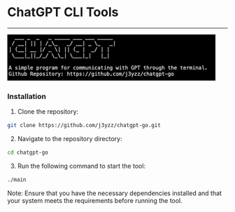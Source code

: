 # ChatGPT CLI Tools

---
<div>
    <img alt="ChatGPT" src="img/chatgpt.png">
</div>

### Installation

1. Clone the repository:
```bash
git clone https://github.com/j3yzz/chatgpt-go.git
```

2. Navigate to the repository directory:
```bash
cd chatgpt-go 
```

3. Run the following command to start the tool:
```bash
./main
```

Note: Ensure that you have the necessary dependencies installed and that your system meets the requirements before running the tool.